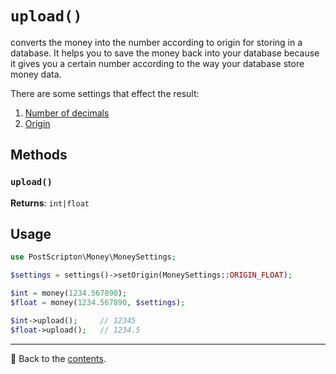 # `upload()`

converts the money into the number according to origin for storing in a database.
It helps you to save the money back into your database because it gives you a certain number according to the way your database store money data.

There are some settings that effect the result:
1. [Number of decimals](/docs/02_settings/decimals.md)
2. [Origin](/docs/02_settings/origin.md)

## Methods

### `upload()`
**Returns**: `int|float`

## Usage

```php
use PostScripton\Money\MoneySettings;

$settings = settings()->setOrigin(MoneySettings::ORIGIN_FLOAT);

$int = money(1234.567890);
$float = money(1234.567890, $settings);

$int->upload();     // 12345
$float->upload();   // 1234.5
```

---

📌 Back to the [contents](/docs/04_money/README.md).
